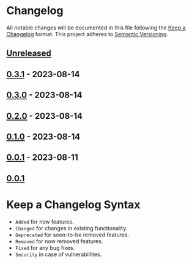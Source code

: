 # Changelog

All notable changes will be documented in this file following the [Keep a Changelog](https://keepachangelog.com/en/1.0.0/) 
format. This project adheres to [Semantic Versioning](https://semver.org/spec/v2.0.0.html).

## [Unreleased]

## [0.3.1] - 2023-08-14

## [0.3.0] - 2023-08-14

## [0.2.0] - 2023-08-14

## [0.1.0] - 2023-08-14

## [0.0.1] - 2023-08-11

## [0.0.1]

# Keep a Changelog Syntax

-   `Added` for new features.
-   `Changed` for changes in existing functionality.
-   `Deprecated` for soon-to-be removed features.
-   `Removed` for now removed features.
-   `Fixed` for any bug fixes. 
-   `Security` in case of vulnerabilities.

[Unreleased]: https://github.com/glhd/special/compare/0.3.1...HEAD

[0.3.1]: https://github.com/glhd/special/compare/0.3.0...0.3.1

[0.3.0]: https://github.com/glhd/special/compare/0.2.0...0.3.0

[0.2.0]: https://github.com/glhd/special/compare/0.1.0...0.2.0

[0.1.0]: https://github.com/glhd/special/compare/0.0.1...0.1.0

[0.0.1]: https://github.com/glhd/special/compare/0.0.1...0.0.1

[0.0.1]: https://github.com/glhd/special/compare/0.0.1...0.0.1
